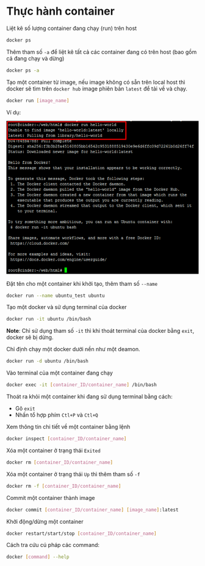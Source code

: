 # Thực hành container

Liệt kê số lượng container đang chạy (run) trên host
```sh
docker ps
```

Thêm tham số `-a` để liệt kê tất cả các container đang có trên host (bao gồm cả đang chạy và dừng)
```sh
docker ps -a
```

Tạo một container từ image, nếu image không có sẵn trên local host thì docker sẽ tìm trên `docker hub` image phiên bản `latest` để tải về và chạy.
```sh
docker run [image_name]
```

Ví dụ:

![docker_run](../images/docker_run.png)

Đặt tên cho một container khi khởi tạo, thêm tham số `--name`
```sh
docker run --name ubuntu_test ubuntu
```

Tạo một docker và sử dụng terminal của docker
```sh
docker run -it ubuntu /bin/bash
```

**Note**: Chỉ sử dụng tham số `-it` thì khi thoát terminal của docker bằng `exit`, docker sẽ bị dừng.

Chỉ định chạy một docker dưới nền như một deamon. 
```sh
docker run -d ubuntu /bin/bash
```

Vào terminal của một container đang chạy
```sh
docker exec -it [container_ID/container_name] /bin/bash
```

Thoát ra khỏi một container khi đang sử dụng terminal bằng cách:
- Gõ `exit`
- Nhấn tổ hợp phím `Ctl+P` và `Ctl+Q`

Xem thông tin chi tiết về một container bằng lệnh
```sh
docker inspect [container_ID/container_name]
```

Xóa một container ở trạng thái `Exited`
```sh
docker rm [container_ID/container_name]
```

Xóa một container ở trạng thái `Up` thì thêm tham số `-f`
```sh
docker rm -f [container_ID/container_name]
```

Commit một container thành image
```sh
docker commit [container_ID/container_name] [image_name]:latest
```

Khởi động/dừng một container
```sh
docker restart/start/stop [container_ID/container_name]
```

Cách tra cứu cú pháp các command:
```sh
docker [command] --help
```
